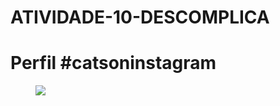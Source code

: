 # ATIVIDADE-10-DESCOMPLICA
<!DOCTYPE html>

<html lang=“pt-br”>

<head>

<title>Fanpage de Gatinhos</title>

<meta charset=“utf-8”>

</head>

<body>

<h1>Perfil #catsoninstagram</h1>
<figure>
<img src=“images/nome_da_sua_imagem.jpg” />


</body>

</html>
